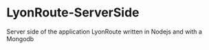 # LyonRoute-ServerSide
Server side of the application LyonRoute written in Nodejs and with a Mongodb
